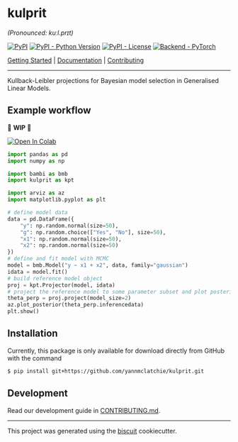 # kulprit

_(Pronounced: kuːl.prɪt)_

[![PyPI](https://img.shields.io/pypi/v/kulprit?style=flat-square)](https://pypi.python.org/pypi/kulprit/)
[![PyPI - Python Version](https://img.shields.io/pypi/pyversions/kulprit?style=flat-square)](https://pypi.python.org/pypi/kulprit/)
[![PyPI - License](https://img.shields.io/pypi/l/kulprit?style=flat-square)](https://pypi.python.org/pypi/kulprit/)
[![Backend - PyTorch](https://img.shields.io/badge/backend-PyTorch-red?style=flat-square)](https://pytorch.org/)

[Getting Started](https://colab.research.google.com/github/yannmclatchie/kulprit/blob/main/notebooks/01-ym-prototype-workflow.ipynb) | [Documentation](https://yannmclatchie.github.io/kulprit) | [Contributing](https://github.com/yannmclatchie/kulprit/blob/main/CONTRIBUTING.md)

---

Kullback-Leibler projections for Bayesian model selection in Generalised Linear Models.

## Example workflow

🚧 **WIP** 🚧

[![Open In Colab](https://colab.research.google.com/assets/colab-badge.svg)](https://colab.research.google.com/github/yannmclatchie/kulprit/blob/main/notebooks/01-ym-prototype-workflow.ipynb)

```python
import pandas as pd
import numpy as np

import bambi as bmb
import kulprit as kpt

import arviz as az
import matplotlib.pyplot as plt

# define model data
data = pd.DataFrame({
    "y": np.random.normal(size=50),
    "g": np.random.choice(["Yes", "No"], size=50),
    "x1": np.random.normal(size=50),
    "x2": np.random.normal(size=50)
})
# define and fit model with MCMC
model = bmb.Model("y ~ x1 + x2", data, family="gaussian")
idata = model.fit()
# build reference model object
proj = kpt.Projector(model, idata)
# project the reference model to some parameter subset and plot posterior
theta_perp = proj.project(model_size=2)
az.plot_posterior(theta_perp.inferencedata)
plt.show()
```

## Installation

Currently, this package is only available for download directly from GitHub with the command
```bash
$ pip install git+https://github.com/yannmclatchie/kulprit.git
```

## Development

Read our development guide in [CONTRIBUTING.md](https://github.com/yannmclatchie/copenhagen/blob/master/CONTRIBUTING.md).

---

This project was generated using the [biscuit](https://github.com/yannmclatchie/biscuit) cookiecutter.
